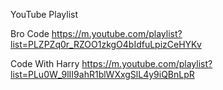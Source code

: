 
YouTube Playlist

Bro Code
https://m.youtube.com/playlist?list=PLZPZq0r_RZOO1zkgO4bIdfuLpizCeHYKv

Code With Harry
https://m.youtube.com/playlist?list=PLu0W_9lII9ahR1blWXxgSlL4y9iQBnLpR
